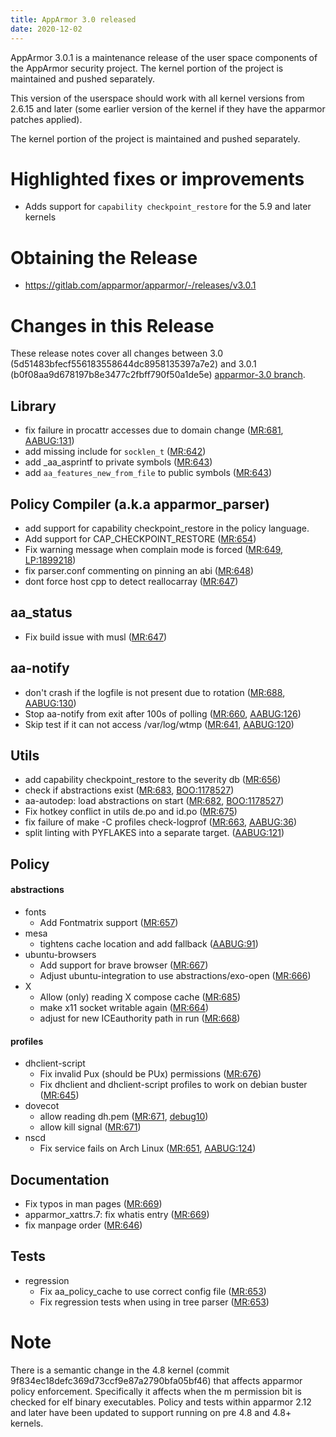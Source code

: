 ```yaml
---
title: AppArmor 3.0 released
date: 2020-12-02
---
```


AppArmor 3.0.1 is a maintenance release of the user space components
of the AppArmor security project. The kernel portion of the project
is maintained and pushed separately.

This version of the userspace should work with all kernel versions from
2.6.15 and later (some earlier version of the kernel if they have the
apparmor patches applied).

The kernel portion of the project is maintained and pushed separately.


# Highlighted fixes or improvements
- Adds support for ```capability checkpoint_restore``` for the 5.9 and later kernels

# Obtaining the Release

- https://gitlab.com/apparmor/apparmor/-/releases/v3.0.1

# Changes in this Release

These release notes cover all changes between 3.0 (5d51483bfecf556183558644dc8958135397a7e2) and 3.0.1 (b0f08aa9d678197b8e3477c2fbff790f50a1de5e) [apparmor-3.0 branch](https://gitlab.com/apparmor/apparmor/tree/apparmor-3.0).


## Library
- fix failure in procattr accesses due to domain change ([MR:681](https://gitlab.com/apparmor/apparmor/-/merge_requests/681), [AABUG:131](https://gitlab.com/apparmor/apparmor/-/issues/131))
- add missing include for `socklen_t` ([MR:642](https://gitlab.com/apparmor/apparmor/-/merge_requests/642))
- add _aa_asprintf to private symbols ([MR:643](https://gitlab.com/apparmor/apparmor/-/merge_requests/643))
- add `aa_features_new_from_file` to public symbols ([MR:643](https://gitlab.com/apparmor/apparmor/-/merge_requests/643))

## Policy Compiler (a.k.a apparmor\_parser)
- add support for capability checkpoint_restore in the policy language.
- Add support for CAP_CHECKPOINT_RESTORE ([MR:654](https://gitlab.com/apparmor/apparmor/-/merge_requests/654))
- Fix warning message when complain mode is forced ([MR:649](https://gitlab.com/apparmor/apparmor/-/merge_requests/649), [LP:1899218](https://bugs.launchpad.net/bugs/1899218))
- fix parser.conf commenting on pinning an abi ([MR:648](https://gitlab.com/apparmor/apparmor/-/merge_requests/648))
- dont force host cpp to detect reallocarray ([MR:647](https://gitlab.com/apparmor/apparmor/-/merge_requests/647))

## aa_status
- Fix build issue with musl ([MR:647](https://gitlab.com/apparmor/apparmor/-/merge_requests/647))

## aa-notify
- don't crash if the logfile is not present due to rotation ([MR:688](https://gitlab.com/apparmor/apparmor/-/merge_requests/688), [AABUG:130](https://gitlab.com/apparmor/apparmor/-/issues/130))
- Stop aa-notify from exit after 100s of polling ([MR:660](https://gitlab.com/apparmor/apparmor/-/merge_requests/660), [AABUG:126](https://gitlab.com/apparmor/apparmor/-/issues/126))
- Skip test if it can not access /var/log/wtmp ([MR:641](https://gitlab.com/apparmor/apparmor/-/merge_requests/641), [AABUG:120](https://gitlab.com/apparmor/apparmor/-/issues/120))

## Utils
- add capability checkpoint_restore to the severity db ([MR:656](https://gitlab.com/apparmor/apparmor/-/merge_requests/656))
- check if abstractions exist ([MR:683](https://gitlab.com/apparmor/apparmor/-/merge_requests/683), [BOO:1178527](https://bugzilla.opensuse.org/show_bug.cgi?id=1178527))
- aa-autodep: load abstractions on start ([MR:682](https://gitlab.com/apparmor/apparmor/-/merge_requests/682), [BOO:1178527](https://bugzilla.opensuse.org/show_bug.cgi?id=1178527))
- Fix hotkey conflict in utils de.po and id.po ([MR:675](https://gitlab.com/apparmor/apparmor/-/merge_requests/675))
- fix failure of make -C profiles check-logprof ([MR:663](https://gitlab.com/apparmor/apparmor/-/merge_requests/663), [AABUG:36](https://gitlab.com/apparmor/apparmor/-/issues/36))
- split linting with PYFLAKES into a separate target. ([AABUG:121](https://gitlab.com/apparmor/apparmor/-/issues/121))

## Policy

#### abstractions
- fonts
  - Add Fontmatrix support ([MR:657](https://gitlab.com/apparmor/apparmor/-/merge_requests/657))
- mesa
  - tightens cache location and add fallback ([AABUG:91](https://gitlab.com/apparmor/apparmor/-/issues/91))
- ubuntu-browsers
  - Add support for brave browser ([MR:667](https://gitlab.com/apparmor/apparmor/-/merge_requests/667))
  - Adjust ubuntu-integration to use abstractions/exo-open ([MR:666](https://gitlab.com/apparmor/apparmor/-/merge_requests/666))
- X
  - Allow (only) reading X compose cache ([MR:685](https://gitlab.com/apparmor/apparmor/-/merge_requests/685))
  - make x11 socket writable again ([MR:664](https://gitlab.com/apparmor/apparmor/-/merge_requests/664))
  - adjust for new ICEauthority path in run ([MR:668](https://gitlab.com/apparmor/apparmor/-/merge_requests/668))

#### profiles
- dhclient-script
  - Fix invalid Pux (should be PUx) permissions ([MR:676](https://gitlab.com/apparmor/apparmor/-/merge_requests/676))
  - Fix dhclient and dhclient-script profiles to work on debian buster ([MR:645](https://gitlab.com/apparmor/apparmor/-/merge_requests/645))
- dovecot
  - allow reading dh.pem ([MR:671](https://gitlab.com/apparmor/apparmor/-/merge_requests/671), [debug10](https://bugs.debian.org/10))
  - allow kill signal ([MR:671](https://gitlab.com/apparmor/apparmor/-/merge_requests/671))
- nscd
  - Fix service fails on Arch Linux ([MR:651](https://gitlab.com/apparmor/apparmor/-/merge_requests/651), [AABUG:124](https://gitlab.com/apparmor/apparmor/-/issues/124))

## Documentation
- Fix typos in man pages ([MR:669](https://gitlab.com/apparmor/apparmor/-/merge_requests/669))
- apparmor_xattrs.7: fix whatis entry ([MR:669](https://gitlab.com/apparmor/apparmor/-/merge_requests/669))
- fix manpage order ([MR:646](https://gitlab.com/apparmor/apparmor/-/merge_requests/646))


## Tests
- regression
  - Fix aa_policy_cache to use correct config file ([MR:653](https://gitlab.com/apparmor/apparmor/-/merge_requests/653))
  - Fix regression tests when using in tree parser ([MR:653](https://gitlab.com/apparmor/apparmor/-/merge_requests/653))

# Note

There is a semantic change in the 4.8 kernel (commit
9f834ec18defc369d73ccf9e87a2790bfa05bf46) that affects apparmor policy
enforcement. Specifically it affects when the m permission bit is
checked for elf binary executables. Policy and tests within apparmor
2.12 and later have been updated to support running on pre 4.8 and 4.8+ kernels.
